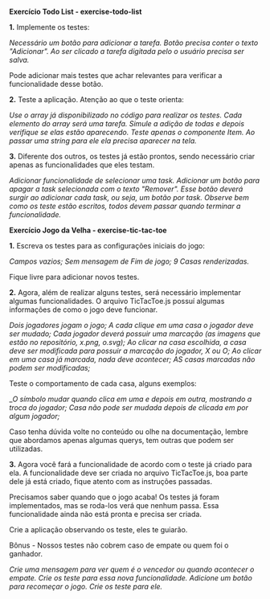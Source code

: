 **Exercício Todo List - exercise-todo-list**

**1.** Implemente os testes:

  __Necessário um botão para adicionar a tarefa._
  Botão precisa conter o texto "Adicionar"._
  _Ao ser clicado a tarefa digitada pelo o usuário precisa ser salva._

Pode adicionar mais testes que achar relevantes para verificar a funcionalidade desse botão.

**2.** Teste a aplicação. Atenção ao que o teste orienta:

  _Use o array já disponibilizado no código para realizar os testes. Cada elemento do array será uma tarefa. Simule a adição de todas e depois verifique se elas estão aparecendo._
  _Teste apenas o componente Item. Ao passar uma string para ele ela precisa aparecer na tela._

**3.** Diferente dos outros, os testes já estão prontos, sendo necessário criar apenas as funcionalidades que eles testam.

  _Adicionar funcionalidade de selecionar uma task._
  _Adicionar um botão para apagar a task selecionada com o texto "Remover". Esse botão deverá surgir ao adicionar cada task, ou seja, um botão por task._
  _Observe bem como os teste estão escritos, todos devem passar quando terminar a funcionalidade._


**Exercício Jogo da Velha - exercise-tic-tac-toe**

**1.** Escreva os testes para as configurações iniciais do jogo:

  _Campos vazios;_
  _Sem mensagem de Fim de jogo;_
  _9 Casas renderizadas._

Fique livre para adicionar novos testes.

**2.** Agora, além de realizar alguns testes, será necessário implementar algumas funcionalidades. O arquivo TicTacToe.js possuí algumas informações de como o jogo deve funcionar.

  _Dois jogadores jogam o jogo;_
  _A cada clique em uma casa o jogador deve ser mudado;_
  _Cada jogador deverá possuir uma marcação (as imagens que estão no repositório, x.png, o.svg);_
  _Ao clicar na casa escolhida, a casa deve ser modificada para possuir a marcação do jogador, X ou O;_
  _Ao clicar em uma casa já marcada, nada deve acontecer;_
  _AS casas marcadas não podem ser modificadas;_

Teste o comportamento de cada casa, alguns exemplos:

  __O símbolo mudar quando clica em uma e depois em outra, mostrando a troca do jogador;_
  _Casa não pode ser mudada depois de clicada em por algum jogador;_

Caso tenha dúvida volte no conteúdo ou olhe na documentação, lembre que abordamos apenas algumas querys, tem outras que podem ser utilizadas.

**3.** Agora você fará a funcionalidade de acordo com o teste já criado para ela. A funcionalidade deve ser criada no arquivo TicTacToe.js, boa parte dele já está criado, fique atento com as instruções passadas.

Precisamos saber quando que o jogo acaba! Os testes já foram implementados, mas se roda-los verá que nenhum passa. Essa funcionalidade ainda não está pronta e precisa ser criada.

Crie a aplicação observando os teste, eles te guiarão.

Bônus - Nossos testes não cobrem caso de empate ou quem foi o ganhador.

_Crie uma mensagem para ver quem é o vencedor ou quando acontecer o empate._
_Crie os teste para essa nova funcionalidade._
_Adicione um botão para recomeçar o jogo. Crie os teste para ele._